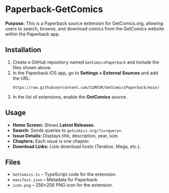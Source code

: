 # Paperback-GetComics

**Purpose:** This is a Paperback source extension for GetComics.org, allowing users to search, browse, and download comics from the GetComics website within the Paperback app.

## Installation

1. Create a GitHub repository named `GetComicsPaperback` and include the files shown above.
2. In the Paperback iOS app, go to **Settings > External Sources** and add the URL:
   ```
   https://raw.githubusercontent.com/S1MV3R/GetComicsPaperback/main/
   ```
3. In the list of extensions, enable the **GetComics** source.

## Usage

- **Home Screen:** Shows **Latest Releases**.  
- **Search:** Sends queries to `getcomics.org/?s=<query>`.  
- **Issue Details:** Displays title, description, year, size.  
- **Chapters:** Each issue is one chapter.  
- **Download Links:** Lists download hosts (Terabox, Mega, etc.).

## Files

- `GetComics.ts` – TypeScript code for the extension.  
- `manifest.json` – Metadata for Paperback.  
- `icon.png` – 256×256 PNG icon for the extension.

